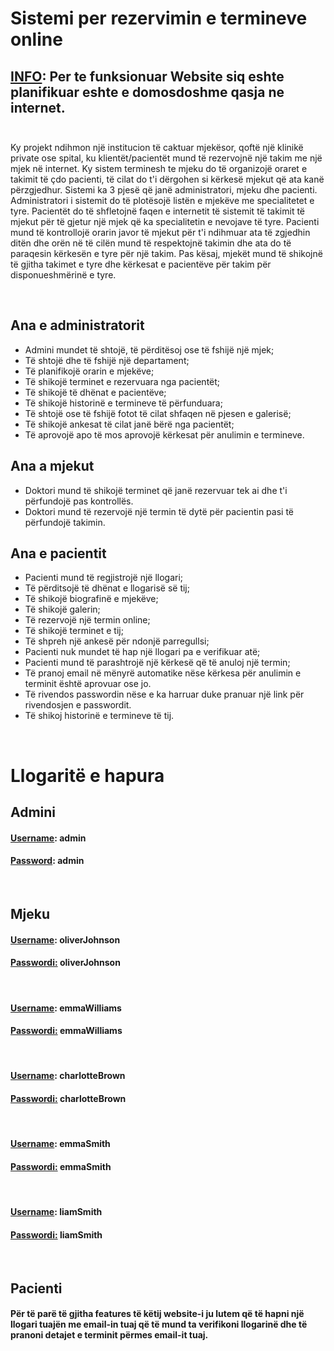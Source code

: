 # Sistemi per rezervimin e termineve online

## <u>INFO</u>: Per te funksionuar Website siq eshte planifikuar eshte e domosdoshme qasja ne internet. <br> <br>

Ky projekt ndihmon një institucion të caktuar mjekësor, qoftë një klinikë
private ose spital, ku klientët/pacientët mund të rezervojnë një takim me një mjek në internet. Ky sistem terminesh te mjeku do të organizojë oraret e takimit të çdo pacienti, të cilat do t'i dërgohen si kërkesë mjekut që ata kanë përzgjedhur. Sistemi ka 3 pjesë që janë administratori, mjeku dhe pacienti. Administratori i sistemit do të plotësojë listën e mjekëve me specialitetet e tyre. Pacientët do të shfletojnë faqen e internetit të sistemit të takimit të mjekut për të gjetur një mjek që ka specialitetin e nevojave të tyre. Pacienti mund të kontrollojë orarin javor të mjekut për t'i ndihmuar ata të zgjedhin ditën dhe orën në të cilën mund të respektojnë takimin dhe ata do të paraqesin kërkesën e tyre për një takim. Pas kësaj, mjekët mund të shikojnë të gjitha takimet e tyre dhe kërkesat e pacientëve për takim për disponueshmërinë e tyre.

<br>

## Ana e administratorit
- Admini mundet të shtojë, të përditësoj ose të fshijë një mjek;
- Të shtojë dhe të fshijë një departament;
- Të planifikojë orarin e mjekëve;
- Të shikojë terminet e rezervuara nga pacientët;
- Të shikojë të dhënat e pacientëve;
- Të shikojë historinë e termineve të përfunduara;
- Të shtojë ose të fshijë fotot të cilat shfaqen në pjesen e galerisë;
- Të shikojë ankesat të cilat janë bërë nga pacientët;
- Të aprovojë apo të mos aprovojë kërkesat për anulimin e termineve.

## Ana a mjekut
- Doktori mund të shikojë terminet që janë rezervuar tek ai dhe t'i përfundojë pas kontrollës.
- Doktori mund të rezervojë një termin të dytë për pacientin pasi të përfundojë takimin.

## Ana e pacientit
- Pacienti mund të regjistrojë një llogari;
- Të përditsojë të dhënat e llogarisë së tij;
- Të shikojë biografinë e mjekëve;
- Të shikojë galerin;
- Të rezervojë një termin online;
- Të shikojë terminet e tij;
- Të shpreh një ankesë për ndonjë parregullsi;
- Pacienti nuk mundet të hap një llogari pa e verifikuar atë; 
- Pacienti mund të parashtrojë një kërkesë që të anuloj një termin;
- Të pranoj email në mënyrë automatike nëse kërkesa për anulimin e terminit është aprovuar ose jo.
- Të rivendos passwordin nëse e ka harruar duke pranuar një link për rivendosjen e passwordit.
- Të shikoj historinë e termineve të tij.

<br> 

# Llogaritë e hapura
## Admini
#### <u>Username</u>: admin
#### <u>Password</u>: admin 
<br> 

## Mjeku
#### <u>Username</u>: oliverJohnson
#### <u>Passwordi:</u> oliverJohnson
<br>

#### <u>Username</u>: emmaWilliams
#### <u>Passwordi:</u> emmaWilliams
<br> 

#### <u>Username</u>: charlotteBrown
#### <u>Passwordi:</u> charlotteBrown
<br>

#### <u>Username</u>: emmaSmith
#### <u>Passwordi:</u> emmaSmith
<br>

#### <u>Username</u>: liamSmith   
#### <u>Passwordi:</u> liamSmith

<br>

## Pacienti
#### Për të parë të gjitha features të këtij website-i ju lutem që të hapni një llogari tuajën me email-in tuaj që të mund ta verifikoni llogarinë dhe të pranoni detajet e terminit përmes email-it tuaj.